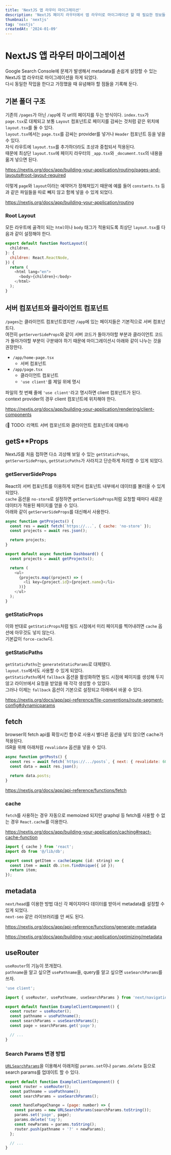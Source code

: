 ```yaml
---
title: 'NextJS 앱 라우터 마이그레이션'
description: 'NextJS 페이지 라우터에서 앱 라우터로 마이그레이션 할 때 필요한 정보들을 기록한다.'
thumbnail: 'nextjs'
tag: 'nextjs'
createdAt: '2024-01-09'
---
```


# NextJS 앱 라우터 마이그레이션

Google Search Console에 문제가 발생해서 metadata를 손쉽게 설정할 수 있는 NextJS 앱 라우터로 마이그레이션을 하게 되었다.\
다시 동일한 작업을 한다고 가정했을 때 유념해야 할 점들을 기록해 둔다.

## 기본 폴더 구조

기존의 `/pages`가 아닌 `/app`에 각 url의 페이지를 두는 방식이다.
`index.tsx`가 `page.tsx`로 대체되고 보통 `Layout` 컴포넌트로 페이지를 감싸는 것처럼 같은 위치에 `layout.tsx`를 둘 수 있다.\
`layout.tsx`에서는 `page.tsx`를 감싸는 provider를 넣거나 `Header` 컴포넌트 등을 넣을 수 있다.\
자식 라우트에 `layout.tsx`를 추가하더라도 조상과 중첩되서 적용된다.\
때문에 최상단 `layout.tsx`에 페이지 라우터의 `_app.tsx`와 `_document.tsx`의 내용을 옮겨 넣으면 된다.

https://nextjs.org/docs/app/building-your-application/routing/pages-and-layouts#root-layout-required

이렇게 `page`와 `layout`이라는 예약어가 정해져있기 때문에 예를 들어 `constants.ts` 등과 같은 파일들을 따로 빼지 않고 함께 넣을 수 있게 되었다.

https://nextjs.org/docs/app/building-your-application/routing

### Root Layout

모든 라우트에 골격이 되는 `html`이나 `body` 태그가 적용되도록 최상단 `layout.tsx`를 다음과 같이 설정해야 한다.

```javascript
export default function RootLayout({
  children,
}: {
  children: React.ReactNode,
}) {
  return (
    <html lang="en">
      <body>{children}</body>
    </html>
  );
}
```

## 서버 컴포넌트와 클라이언트 컴포넌트

`/pages`는 클라이언트 컴포넌트였지만 `/app`에 있는 페이지들은 기본적으로 서버 컴포넌트다.\
여전히 `getServerSideProps`와 같이 서버 코드가 돌아가야할 부분과 클라이언트 코드가 돌아가야할 부분이 구분돼야 하기 때문에 마이그레이션시 아래와 같이 나누는 것을 권장한다.

- `/app/home-page.tsx`
  - 서버 컴포넌트
- `/app/page.tsx`
  - 클라이언트 컴포넌트
  - `'use client'`를 제일 위에 명시

파일의 첫 번째 줄에 `'use client'`라고 명시하면 client 컴포넌트가 된다.\
context provider의 경우 client 컴포넌트에 위치해야 한다.

https://nextjs.org/docs/app/building-your-application/rendering/client-components

(🚧 TODO: 리액트 서버 컴포넌트와 클라이언트 컴포넌트에 대해서)

## getS\*\*Props

NextJS를 처음 접하면 다소 괴상해 보일 수 있는 `getStaticProps`, `getServerSideProps`, `getStaticPaths`가 사라지고 단순하게 처리할 수 있게 되었다.

### getServerSideProps

React의 서버 컴포넌트를 이용하게 되면서 컴포넌트 내부에서 데이터를 불러올 수 있게 되었다.\
`cache` 옵션을 `no-store`로 설정하면 `getServerSideProps`처럼 요청할 때마다 새로운 데이터가 적용된 페이지를 얻을 수 있다.\
아래와 같이 `getServerSideProps`를 대신해서 사용한다.

```javascript
async function getProjects() {
  const res = await fetch(`https://...`, { cache: 'no-store' });
  const projects = await res.json();

  return projects;
}

export default async function Dashboard() {
  const projects = await getProjects();

  return (
    <ul>
      {projects.map((project) => (
        <li key={project.id}>{project.name}</li>
      ))}
    </ul>
  );
}
```

### getStaticProps

이와 반대로 `getStaticProps`처럼 빌드 시점에서 미리 페이지를 찍어내려면 `cache` 옵션에 아무것도 넣지 않는다.\
기본값이 `force-cache`다.

### getStaticPaths

`getStaticPaths`는 `generateStaticParams`로 대체됐다.\
`layout.tsx`에서도 사용할 수 있게 되었다.\
`getStaticPaths`에서 `fallback` 옵션을 활성화하면 빌드 시점에 페이지를 생성해 두지 않고 라이브에서 요청을 받았을 때 각각 생성할 수 있었다.\
그러나 이제는 `fallback` 옵션이 기본으로 설정되고 아래에서 바꿀 수 있다.

https://nextjs.org/docs/app/api-reference/file-conventions/route-segment-config#dynamicparams

## fetch

browser의 fetch api를 확장시킨 함수로 사용시 별다른 옵션을 넣지 않으면 cache가 적용된다.\
ISR을 위해 아래처럼 `revalidate` 옵션을 넣을 수 있다.

```javascript
async function getPosts() {
  const res = await fetch(`https://.../posts`, { next: { revalidate: 60 } });
  const data = await res.json();

  return data.posts;
}
```

https://nextjs.org/docs/app/api-reference/functions/fetch

### cache

`fetch`를 사용하는 경우 자동으로 memoized 되지만 graphql 등 fetch를 사용할 수 없는 경우 `React.cache`를 이용한다.

https://nextjs.org/docs/app/building-your-application/caching#react-cache-function

```javascript
import { cache } from 'react';
import db from '@/lib/db';

export const getItem = cache(async (id: string) => {
  const item = await db.item.findUnique({ id });
  return item;
});
```

## metadata

`next/head`를 이용한 방법 대신 각 페이지마다 데이터를 받아서 metadata를 설정할 수 있게 되었다.\
`next-seo` 같은 라이브러리를 안 써도 된다.

https://nextjs.org/docs/app/api-reference/functions/generate-metadata

https://nextjs.org/docs/app/building-your-application/optimizing/metadata

## useRouter

`useRouter`의 기능이 쪼개졌다.\
`pathname`을 알고 싶으면 `usePathname`을, query를 알고 싶으면 `useSearchParams`를 쓰자.

```javascript
'use client';

import { useRouter, usePathname, useSearchParams } from 'next/navigation';

export default function ExampleClientComponent() {
  const router = useRouter();
  const pathname = usePathname();
  const searchParams = useSearchParams();
  const page = searchParams.get('page');

  // ...
}
```

### Search Params 변경 방법

[`URLSearchParams`](https://developer.mozilla.org/ko/docs/Web/API/URLSearchParams)을 이용해서 아래처럼 `params.set`이나 `params.delete` 등으로 search params를 업데이트 할 수 있다.

```javascript
export default function ExampleClientComponent() {
  const router = useRouter();
  const pathname = usePathname();
  const searchParams = useSearchParams();

  const handlePageChange = (page: number) => {
    const params = new URLSearchParams(searchParams.toString());
    params.set('page', page);
    params.delete('tag');
    const newParams = params.toString();
    router.push(pathname + '?' + newParams);
  };

  // ...
}
```
